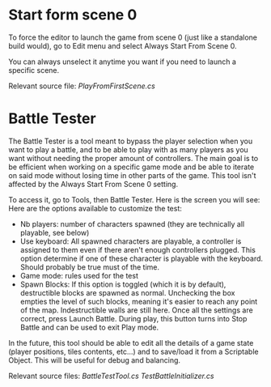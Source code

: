 # Start form scene 0

To force the editor to launch the game from scene 0 (just like a standalone build would), go to Edit menu and select Always Start From Scene 0.

You can always unselect it anytime you want if you need to launch a specific scene.

Relevant source file:
_PlayFromFirstScene.cs_


# Battle Tester
The Battle Tester is a tool meant to bypass the player selection when you want to play a battle, and to be able to play with as many players as you want without needing the proper amount of controllers. The main goal is to be efficient when working on a specific game mode and be able to iterate on said mode without losing time in other parts of the game. This tool isn't affected by the Always Start From Scene 0 setting.

To access it, go to Tools, then Battle Tester. Here is the screen you will see:
 Here are the options available to customize the test:
*	Nb players: number of characters spawned (they are technically all playable, see below)
*	Use keyboard: All spawned characters are playable, a controller is assigned to them even if there aren't enough controllers plugged. This option determine if one of these character is playable with the keyboard. Should probably be true must of the time.
*	Game mode: rules used for the test
*	Spawn Blocks: If this option is toggled (which it is by default), destructible blocks are spawned as normal. Unchecking the box empties the level of such blocks, meaning it's easier to reach any point of the map. Indestructible walls are still here.
Once all the settings are correct, press Launch Battle. During play, this button turns into Stop Battle and can be used to exit Play mode.

In the future, this tool should be able to  edit all the details of a game state (player positions, tiles contents, etc...) and to save/load it from a Scriptable Object. This will be useful for debug and balancing.

Relevant source files:
_BattleTestTool.cs_
_TestBattleInitializer.cs_